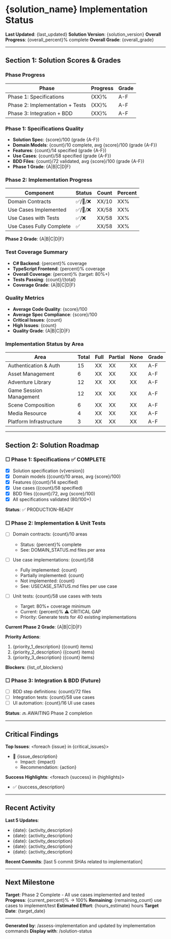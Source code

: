 # {solution_name} Implementation Status

**Last Updated**: {last_updated}
**Solution Version**: {solution_version}
**Overall Progress**: {overall_percent}% complete
**Overall Grade**: {overall_grade}

---

## Section 1: Solution Scores & Grades

### Phase Progress

| Phase | Progress | Grade |
|-------|----------|-------|
| Phase 1: Specifications | {XX}% | A-F |
| Phase 2: Implementation + Tests | {XX}% | A-F |
| Phase 3: Integration + BDD | {XX}% | A-F |

### Phase 1: Specifications Quality
- **Solution Spec**: {score}/100 (grade {A-F})
- **Domain Models**: {count}/10 complete, avg {score}/100 (grade {A-F})
- **Features**: {count}/14 specified (grade {A-F})
- **Use Cases**: {count}/58 specified (grade {A-F})
- **BDD Files**: {count}/72 validated, avg {score}/100 (grade {A-F})
- **Phase 1 Grade**: {A|B|C|D|F}

### Phase 2: Implementation Progress

| Component | Status | Count | Percent |
|-----------|--------|-------|---------|
| Domain Contracts | ✅/🔨/❌ | XX/10 | XX% |
| Use Cases Implemented | ✅/🔨/❌ | XX/58 | XX% |
| Use Cases with Tests | ✅/❌ | XX/58 | XX% |
| Use Cases Fully Complete | ✅ | XX/58 | XX% |

**Phase 2 Grade**: {A|B|C|D|F}

### Test Coverage Summary
- **C# Backend**: {percent}% coverage
- **TypeScript Frontend**: {percent}% coverage
- **Overall Coverage**: {percent}% (target: 80%+)
- **Tests Passing**: {count}/{total}
- **Coverage Grade**: {A|B|C|D|F}

### Quality Metrics
- **Average Code Quality**: {score}/100
- **Average Spec Compliance**: {score}/100
- **Critical Issues**: {count}
- **High Issues**: {count}
- **Quality Grade**: {A|B|C|D|F}

### Implementation Status by Area

| Area | Total | Full | Partial | None | Grade |
|------|-------|------|---------|------|-------|
| Authentication & Auth | 15 | XX | XX | XX | A-F |
| Asset Management | 6 | XX | XX | XX | A-F |
| Adventure Library | 12 | XX | XX | XX | A-F |
| Game Session Management | 12 | XX | XX | XX | A-F |
| Scene Composition | 6 | XX | XX | XX | A-F |
| Media Resource | 4 | XX | XX | XX | A-F |
| Platform Infrastructure | 3 | XX | XX | XX | A-F |

---

## Section 2: Solution Roadmap

### ☐ Phase 1: Specifications ✅ COMPLETE
- [x] Solution specification (v{version})
- [x] Domain models ({count}/10 areas, avg {score}/100)
- [x] Features ({count}/14 specified)
- [x] Use cases ({count}/58 specified)
- [x] BDD files ({count}/72, avg {score}/100)
- [x] All specifications validated (80/100+)

**Status**: ✅ PRODUCTION-READY

### ☐ Phase 2: Implementation & Unit Tests
- [ ] Domain contracts: {count}/10 areas
  - Status: {percent}% complete
  - See: DOMAIN_STATUS.md files per area

- [ ] Use case implementations: {count}/58
  - Fully implemented: {count}
  - Partially implemented: {count}
  - Not implemented: {count}
  - See: USECASE_STATUS.md files per use case

- [ ] Unit tests: {count}/58 use cases with tests
  - Target: 80%+ coverage minimum
  - Current: {percent}% ⚠️ CRITICAL GAP
  - Priority: Generate tests for 40 existing implementations

**Current Phase 2 Grade**: {A|B|C|D|F}

**Priority Actions**:
1. {priority_1_description} ({count} items)
2. {priority_2_description} ({count} items)
3. {priority_3_description} ({count} items)

**Blockers**: {list_of_blockers}

### ☐ Phase 3: Integration & BDD (Future)
- [ ] BDD step definitions: {count}/72 files
- [ ] Integration tests: {count}/58 use cases
- [ ] UI automation: {count}/16 UI use cases

**Status**: 🔜 AWAITING Phase 2 completion

---

## Critical Findings

**Top Issues**:
<foreach {issue} in {critical_issues}>
- 🔴 {issue_description}
  - Impact: {impact}
  - Recommendation: {action}
</foreach>

**Success Highlights**:
<foreach {success} in {highlights}>
- ✅ {success_description}
</foreach>

---

## Recent Activity

**Last 5 Updates**:
- {date}: {activity_description}
- {date}: {activity_description}
- {date}: {activity_description}
- {date}: {activity_description}
- {date}: {activity_description}

**Recent Commits**: [last 5 commit SHAs related to implementation]

---

## Next Milestone

**Target**: Phase 2 Complete - All use cases implemented and tested
**Progress**: {current_percent}% → 100%
**Remaining**: {remaining_count} use cases to implement/test
**Estimated Effort**: {hours_estimate} hours
**Target Date**: {target_date}

---

**Generated by**: /assess-implementation and updated by implementation commands
**Display with**: /solution-status
